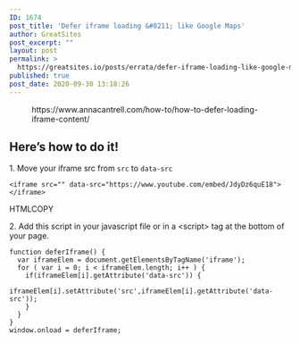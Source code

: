 ```yaml
---
ID: 1674
post_title: 'Defer iframe loading &#8211; like Google Maps'
author: GreatSites
post_excerpt: ""
layout: post
permalink: >
  https://greatsites.io/posts/errata/defer-iframe-loading-like-google-maps/
published: true
post_date: 2020-09-30 13:18:26
---
```

<!-- wp:core-embed/wordpress {"url":"https://www.annacantrell.com/how-to/how-to-defer-loading-iframe-content/","type":"wp-embed","providerNameSlug":"anna-cantrell","className":""} -->
<figure class="wp-block-embed-wordpress wp-block-embed is-type-wp-embed is-provider-anna-cantrell"><div class="wp-block-embed__wrapper">
https://www.annacantrell.com/how-to/how-to-defer-loading-iframe-content/
</div></figure>
<!-- /wp:core-embed/wordpress -->

<!-- wp:heading -->
<h2>Here’s how to do it!</h2>
<!-- /wp:heading -->

<!-- wp:paragraph -->
<p>1. Move your iframe src from&nbsp;<code>src</code>&nbsp;to&nbsp;<code>data-src</code></p>
<!-- /wp:paragraph -->

<!-- wp:code -->
<pre class="wp-block-code"><code>&lt;iframe src="" data-src="https://www.youtube.com/embed/JdyDz6quE18">&lt;/iframe></code></pre>
<!-- /wp:code -->

<!-- wp:paragraph -->
<p>HTMLCOPY</p>
<!-- /wp:paragraph -->

<!-- wp:paragraph -->
<p>2. Add this script in your javascript file or in a &lt;script&gt; tag at the bottom of your page.</p>
<!-- /wp:paragraph -->

<!-- wp:code -->
<pre class="wp-block-code"><code>function deferIframe() {
  var iframeElem = document.getElementsByTagName('iframe');
  for ( var i = 0; i &lt; iframeElem.length; i++ ) {
    if(iframeElem&#91;i].getAttribute('data-src')) {
      iframeElem&#91;i].setAttribute('src',iframeElem&#91;i].getAttribute('data-src'));
    } 
  } 
}
window.onload = deferIframe;</code></pre>
<!-- /wp:code -->